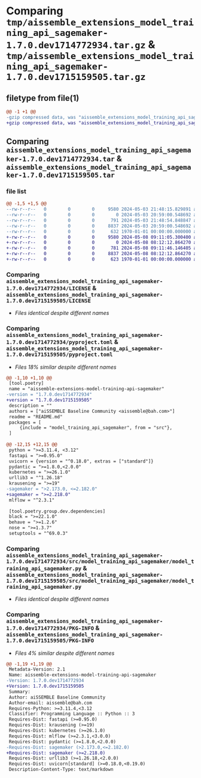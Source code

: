 # Comparing `tmp/aissemble_extensions_model_training_api_sagemaker-1.7.0.dev1714772934.tar.gz` & `tmp/aissemble_extensions_model_training_api_sagemaker-1.7.0.dev1715159505.tar.gz`

## filetype from file(1)

```diff
@@ -1 +1 @@
-gzip compressed data, was "aissemble_extensions_model_training_api_sagemaker-1.7.0.dev1714772934.tar", max compression
+gzip compressed data, was "aissemble_extensions_model_training_api_sagemaker-1.7.0.dev1715159505.tar", max compression
```

## Comparing `aissemble_extensions_model_training_api_sagemaker-1.7.0.dev1714772934.tar` & `aissemble_extensions_model_training_api_sagemaker-1.7.0.dev1715159505.tar`

### file list

```diff
@@ -1,5 +1,5 @@
--rw-r--r--   0        0        0     9580 2024-05-03 21:48:15.829891 aissemble_extensions_model_training_api_sagemaker-1.7.0.dev1714772934/LICENSE
--rw-r--r--   0        0        0        0 2024-05-03 20:59:00.548692 aissemble_extensions_model_training_api_sagemaker-1.7.0.dev1714772934/README.md
--rw-r--r--   0        0        0      791 2024-05-03 21:48:54.848847 aissemble_extensions_model_training_api_sagemaker-1.7.0.dev1714772934/pyproject.toml
--rw-r--r--   0        0        0     8837 2024-05-03 20:59:00.548692 aissemble_extensions_model_training_api_sagemaker-1.7.0.dev1714772934/src/model_training_api_sagemaker/model_training_api_sagemaker.py
--rw-r--r--   0        0        0      632 1970-01-01 00:00:00.000000 aissemble_extensions_model_training_api_sagemaker-1.7.0.dev1714772934/PKG-INFO
+-rw-r--r--   0        0        0     9580 2024-05-08 09:11:05.300400 aissemble_extensions_model_training_api_sagemaker-1.7.0.dev1715159505/LICENSE
+-rw-r--r--   0        0        0        0 2024-05-08 08:12:12.864270 aissemble_extensions_model_training_api_sagemaker-1.7.0.dev1715159505/README.md
+-rw-r--r--   0        0        0      781 2024-05-08 09:11:46.146405 aissemble_extensions_model_training_api_sagemaker-1.7.0.dev1715159505/pyproject.toml
+-rw-r--r--   0        0        0     8837 2024-05-08 08:12:12.864270 aissemble_extensions_model_training_api_sagemaker-1.7.0.dev1715159505/src/model_training_api_sagemaker/model_training_api_sagemaker.py
+-rw-r--r--   0        0        0      623 1970-01-01 00:00:00.000000 aissemble_extensions_model_training_api_sagemaker-1.7.0.dev1715159505/PKG-INFO
```

### Comparing `aissemble_extensions_model_training_api_sagemaker-1.7.0.dev1714772934/LICENSE` & `aissemble_extensions_model_training_api_sagemaker-1.7.0.dev1715159505/LICENSE`

 * *Files identical despite different names*

### Comparing `aissemble_extensions_model_training_api_sagemaker-1.7.0.dev1714772934/pyproject.toml` & `aissemble_extensions_model_training_api_sagemaker-1.7.0.dev1715159505/pyproject.toml`

 * *Files 18% similar despite different names*

```diff
@@ -1,10 +1,10 @@
 [tool.poetry]
 name = "aissemble-extensions-model-training-api-sagemaker"
-version = "1.7.0.dev1714772934"
+version = "1.7.0.dev1715159505"
 description = ""
 authors = ["aiSSEMBLE Baseline Community <aissemble@bah.com>"]
 readme = "README.md"
 packages = [
     {include = "model_training_api_sagemaker", from = "src"},
 ]
 
@@ -12,15 +12,15 @@
 python = ">=3.11.4, <3.12"
 fastapi = ">=0.95.0"
 uvicorn = {version = "^0.18.0", extras = ["standard"]}
 pydantic = ">=1.8.0,<2.0.0"
 kubernetes = ">=26.1.0"
 urllib3 = "^1.26.18"
 krausening = ">=19"
-sagemaker = ">2.173.0, <=2.182.0"
+sagemaker = ">=2.218.0"
 mlflow = "^2.3.1"
 
 [tool.poetry.group.dev.dependencies]
 black = ">=22.1.0"
 behave = ">=1.2.6"
 nose = ">=1.3.7"
 setuptools = "^69.0.3"
```

### Comparing `aissemble_extensions_model_training_api_sagemaker-1.7.0.dev1714772934/src/model_training_api_sagemaker/model_training_api_sagemaker.py` & `aissemble_extensions_model_training_api_sagemaker-1.7.0.dev1715159505/src/model_training_api_sagemaker/model_training_api_sagemaker.py`

 * *Files identical despite different names*

### Comparing `aissemble_extensions_model_training_api_sagemaker-1.7.0.dev1714772934/PKG-INFO` & `aissemble_extensions_model_training_api_sagemaker-1.7.0.dev1715159505/PKG-INFO`

 * *Files 4% similar despite different names*

```diff
@@ -1,19 +1,19 @@
 Metadata-Version: 2.1
 Name: aissemble-extensions-model-training-api-sagemaker
-Version: 1.7.0.dev1714772934
+Version: 1.7.0.dev1715159505
 Summary: 
 Author: aiSSEMBLE Baseline Community
 Author-email: aissemble@bah.com
 Requires-Python: >=3.11.4,<3.12
 Classifier: Programming Language :: Python :: 3
 Requires-Dist: fastapi (>=0.95.0)
 Requires-Dist: krausening (>=19)
 Requires-Dist: kubernetes (>=26.1.0)
 Requires-Dist: mlflow (>=2.3.1,<3.0.0)
 Requires-Dist: pydantic (>=1.8.0,<2.0.0)
-Requires-Dist: sagemaker (>2.173.0,<=2.182.0)
+Requires-Dist: sagemaker (>=2.218.0)
 Requires-Dist: urllib3 (>=1.26.18,<2.0.0)
 Requires-Dist: uvicorn[standard] (>=0.18.0,<0.19.0)
 Description-Content-Type: text/markdown
```

